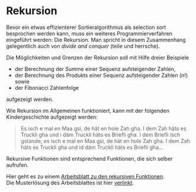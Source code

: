 # Rekursion

Bevor ein etwas effizienterer Sortieralgorithmus als selection sort besprochen
werden kann, muss ein weiteres Programmierverfahren eingeführt werden: Die
Rekursion. Man spricht in diesem Zusammenhang gelegentlich auch von *divide and
conquer* (teile und herrsche).

Die Möglichkeiten und Grenzen der Rekursion soll mit Hilfe dreier Beispiele

* der Berechnung der Summe einer Sequenz aufsteigender Zahlen,
* der Berechnung des Produkts einer Sequenz aufsteigender Zahlen ($n!$) sowie
* der Fibonacci Zahlenfolge

aufgezeigt werden.

Wie Rekursion im Allgemeinen funktioniert, kann mit der folgenden
Kindergeschichte aufgezeigt werden:

>Es isch e mal en Maa gsi, de hät en hole Zah gha. I dem Zah häts es
>Truckli gha und i däm Truckli häts es Briefli gha. I dem Briefli isch
>gstande, es isch e mal en Maa gsi, de hät en hole Zah gha. I dem Zah
>häts es Truckli gha und id däm Truckli häts es Briefli gha...

Rekursive Funktionen sind entsprechend Funktionen, die sich selber
aufrufen. 

Hier geht es zu einem 
[Arbeitsblatt zu den rekursiven Funktionen](anwendungsuebung_rekursion.ipynb).  
Die Musterlösung des Arbeitsblattes ist hier
<a href="https://colab.research.google.com/github/I-eW-24-28/Script/blob/main/docs/241204/musterloesung_anwendungsuebung_rekursion.ipynb" target="_blank">verlinkt</a>.